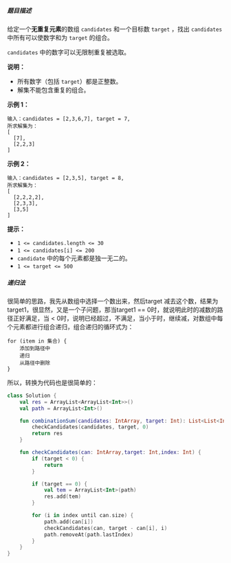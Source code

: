 ##### 题目描述

给定一个**无重复元素**的数组 `candidates` 和一个目标数 `target` ，找出 `candidates` 中所有可以使数字和为 `target` 的组合。

`candidates` 中的数字可以无限制重复被选取。

**说明：**

- 所有数字（包括 `target`）都是正整数。
- 解集不能包含重复的组合。 

**示例 1：**

```
输入：candidates = [2,3,6,7], target = 7,
所求解集为：
[
  [7],
  [2,2,3]
]
```

**示例 2：**

```
输入：candidates = [2,3,5], target = 8,
所求解集为：
[
  [2,2,2,2],
  [2,3,3],
  [3,5]
]
```

 

**提示：**

- `1 <= candidates.length <= 30`
- `1 <= candidates[i] <= 200`
- `candidate` 中的每个元素都是独一无二的。
- `1 <= target <= 500`





##### 递归法

很简单的思路，我先从数组中选择一个数出来，然后target 减去这个数，结果为target1，很显然，又是一个子问题，那当target1 == 0时，就说明此时的减数的路径正好满足，当 < 0时，说明已经超过，不满足，当小于时，继续减，对数组中每个元素都进行组合递归，组合递归的循环式为：

```
for (item in 集合) {
	添加到路径中
	递归
	从路径中删除
}
```

所以，转换为代码也是很简单的：

```kotlin
class Solution {
    val res = ArrayList<ArrayList<Int>>()
    val path = ArrayList<Int>()

    fun combinationSum(candidates: IntArray, target: Int): List<List<Int>> {
        checkCandidates(candidates, target, 0)
        return res
    }

    fun checkCandidates(can: IntArray,target: Int,index: Int) {
        if (target < 0) {
            return
        }

        if (target == 0) {
            val tem = ArrayList<Int>(path)
            res.add(tem)
        }

        for (i in index until can.size) {
            path.add(can[i])
            checkCandidates(can, target - can[i], i)
            path.removeAt(path.lastIndex)
        }
    }
}
```

